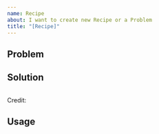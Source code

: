 ```yaml
---
name: Recipe
about: I want to create new Recipe or a Problem
title: "[Recipe]"
---
```


## Problem

<!-- Write few words with the problem you want to solve -->

## Solution

<!--

use code blocks with Scheme highlighting to put your solution
If you get comment you can edit the issue and add best solution
with the username of the author with @ in front

-->
    
```scheme

```

Credit: <!-- author of the solution -->

## Usage

```scheme

```
